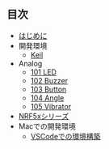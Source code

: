## 目次
* [はじめに](README.md)
* 開発環境
	* [Keil](Enviroment/Windows/Keil/Step1_Keil_MDK-ARM_install.md)
* Analog
	* [101 LED](./brick_analog/101_brick_analog_led.md)
	* [102 Buzzer](./brick_analog/102_brick_analog_buzzer.md)
	* [103 Button](./brick_analog/103_brick_analog_button.md)
	* [104 Angle](./brick_analog/104_brick_analog_angle.md)
	* [105 Vibrator](./brick_analog/105_brick_analog_vibrator.md)
* [NRF5xシリーズ](nrf.md)
* Macでの開発環境
	* [VSCodeでの環境構築](./Environment/Mac/VisualStudio.md)
